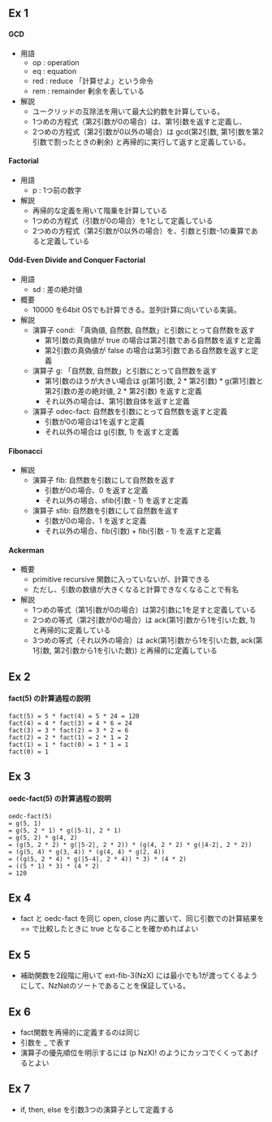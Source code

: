 ## Ex 1
#### GCD
- 用語
  - op : operation
  - eq : equation
  - red : reduce 「計算せよ」という命令
  - rem : remainder 剰余を表している
- 解説
  - ユークリッドの互除法を用いて最大公約数を計算している。
  - 1つめの方程式（第2引数が0の場合）は、第1引数を返すと定義し、
  - 2つめの方程式（第2引数が0以外の場合）は gcd(第2引数, 第1引数を第2引数で割ったときの剰余) と再帰的に実行して返すと定義している。

#### Factorial
- 用語
  - p : 1つ前の数字
- 解説
  - 再帰的な定義を用いて階乗を計算している
  - 1つめの方程式（引数が0の場合）を1として定義している
  - 2つめの方程式（第2引数が0以外の場合）を、引数と引数-1の乗算であると定義している

#### Odd-Even Divide and Conquer Factorial
- 用語
  - sd : 差の絶対値
- 概要
  - 10000 を64bit OSでも計算できる。並列計算に向いている実装。
- 解説
  - 演算子 cond: 「真偽値, 自然数, 自然数」と引数にとって自然数を返す
    - 第1引数の真偽値が true の場合は第2引数である自然数を返すと定義
    - 第2引数の真偽値が false の場合は第3引数である自然数を返すと定義
  - 演算子 g: 「自然数, 自然数」と引数にとって自然数を返す
    - 第1引数のほうが大きい場合は g(第1引数, 2 * 第2引数) * g(第1引数と第2引数の差の絶対値, 2 * 第2引数) を返すと定義
    - それ以外の場合は、第1引数自体を返すと定義
  - 演算子 odec-fact: 自然数を引数にとって自然数を返すと定義
    - 引数が0の場合は1を返すと定義
    - それ以外の場合は g(引数, 1) を返すと定義

#### Fibonacci
- 解説
  - 演算子 fib: 自然数を引数にして自然数を返す
    - 引数が0の場合、0 を返すと定義
    - それ以外の場合、sfib(引数 - 1) を返すと定義
  - 演算子 sfib: 自然数を引数にして自然数を返す
    - 引数が0の場合、1 を返すと定義
    - それ以外の場合、fib(引数) + fib(引数 - 1) を返すと定義

#### Ackerman
- 概要
  - primitive recursive 関数に入っていないが、計算できる
  - ただし、引数の数値が大きくなると計算できなくなることで有名
- 解説
  - 1つめの等式（第1引数が0の場合）は第2引数に1を足すと定義している
  - 2つめの等式（第2引数が0の場合）は ack(第1引数から1を引いた数, 1) と再帰的に定義している
  - 3つめの等式（それ以外の場合）は ack(第1引数から1を引いた数, ack(第1引数, 第2引数から1を引いた数)) と再帰的に定義している

## Ex 2
#### fact(5) の計算過程の説明
```
fact(5) = 5 * fact(4) = 5 * 24 = 120
fact(4) = 4 * fact(3) = 4 * 6 = 24
fact(3) = 3 * fact(2) = 3 * 2 = 6
fact(2) = 2 * fact(1) = 2 * 1 = 2
fact(1) = 1 * fact(0) = 1 * 1 = 1
fact(0) = 1
```

## Ex 3
#### oedc-fact(5) の計算過程の説明
```
oedc-fact(5)
= g(5, 1)
= g(5, 2 * 1) * g(|5-1|, 2 * 1)
= g(5, 2) * g(4, 2)
= (g(5, 2 * 2) * g(|5-2|, 2 * 2)) * (g(4, 2 * 2) * g(|4-2|, 2 * 2))
= (g(5, 4) * g(3, 4)) * (g(4, 4) * g(2, 4))
= ((g(5, 2 * 4) * g(|5-4|, 2 * 4)) * 3) * (4 * 2)
= ((5 * 1) * 3) * (4 * 2)
= 120
```

## Ex 4
* fact と oedc-fact を同じ open, close 内に置いて、同じ引数での計算結果を == で比較したときに true となることを確かめればよい

## Ex 5
* 補助関数を2段階に用いて ext-fib-3(NzX) には最小でも1が渡ってくるようにして、NzNatのソートであることを保証している。

## Ex 6
* fact関数を再帰的に定義するのは同じ
* 引数を _ で表す
* 演算子の優先順位を明示するには (p NzX)! のようにカッコでくくってあげるとよい

## Ex 7
* if, then, else を引数3つの演算子として定義する
